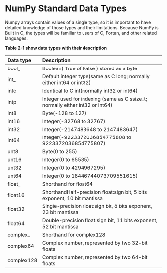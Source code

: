 # NumPy Standard Data Types
Numpy arrays contain values of a single type, so it is important to have detailed knowledge of those
types and their limitations. Because NumPy is Built in C, the types will be familiar to users of C,
			Fortan, and other related languages.

**Table 2-1 show data types with their description**

| Data type | Description  |
| :---------- | :---------------- |
| bool_  | Boolean( True of False ) stored as a byte |
| int_ | Default integer type(same as C long; normally either int64 or int32) |
| intc | Identical to C int(normally int32 or int64) |
| intp | Integer used for indexing (same as C ssize_t; normally either int32 or int64) |
| int8 | Byte(-128 to 127) |
| int16 | Integer(-32768 to 32767) |
| int32 | Integer(-2147483648 to 2147483647) |
| int64 | Integer(-9223372036854775808 to 9223372036854775807) |
| unt8 | Byte(0 to 255) |
| unt16 | Integer(0 to 65535) |
| unt32 | Integer(0 to 4294967295) |
| unt64 | Integer(0 to 18446744073709551615) |
| float_ | Shorthand for float64 |
| float16 | ShorthandHalf-precision float:sign bit, 5 bits exponent, 10 bit mantissa |
| float32 | Single-precision float:sign bit, 8 bits exponent, 23 bit mantissa |
| float64 | Double-precision float:sign bit, 11 bits exponent, 52 bit mantissa |
| complex_ | Shorthand for complex128 | 
| complex64 | Complex number, represented by two 32-bit floats | 
| complex128 | Complex number, represented by two 64-bit floats | 
